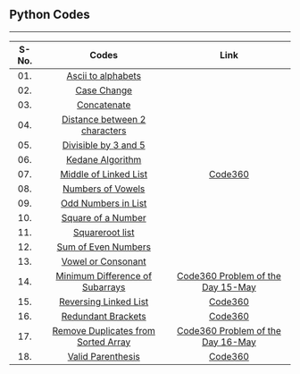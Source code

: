 <h2> Python Codes</h2>
<hr>

| S-No. |                                                                Codes                                                                |                                                                                              Link                                                                                              |
| :---: | :----------------------------------------------------------------------------------------------------------------------------------: | :---------------------------------------------------------------------------------------------------------------------------------------------------------------------------------------------: |
|  01.  |               [Ascii to alphabets](https://github.com/Avishek8136/DSA/tree/main/Python%20Codes/ascii%20to%20alphabets.py)               |                                                                                                                                                                                                |
|  02.  |                       [Case Change](https://github.com/Avishek8136/DSA/tree/main/Python%20Codes/case%20change.py)                       |                                                                                                                                                                                                |
|  03.  |                        [Concatenate](https://github.com/Avishek8136/DSA/tree/main/Python%20Codes/concatenate.py)                        |                                                                                                                                                                                                |
|  04.  |   [Distance between 2 characters](https://github.com/Avishek8136/DSA/tree/main/Python%20Codes/Distance%20between%202%20characters.py)   |                                                                                                                                                                                                |
|  05.  |           [Divisible by 3 and 5](https://github.com/Avishek8136/DSA/tree/main/Python%20Codes/divisible%20by%203%20and%205.py)           |                                                                                                                                                                                                |
|  06.  |                  [Kedane Algorithm](https://github.com/Avishek8136/DSA/tree/main/Python%20Codes/Kedane%20Algorithm.py)                  |                                                                                                                                                                                                |
|  07.  |           [Middle of Linked List](https://github.com/Avishek8136/DSA/tree/main/Python%20Codes/Middle%20of%20Linked%20List.py)           | [Code360](https://www.naukri.com/code360/guided-paths/data-structures-algorithms-new/content/662496/offering/10674868?dashboardRedirection=true&leftPanelTabValue=PROBLEM&customSource=studio_nav) |
|  08.  |                [Numbers of Vowels](https://github.com/Avishek8136/DSA/tree/main/Python%20Codes/number%20of%20vowels.py)                |                                                                                                                                                                                                |
|  09.  |             [Odd Numbers in List](https://github.com/Avishek8136/DSA/tree/main/Python%20Codes/odd%20numbers%20in%20list.py)             |                                                                                                                                                                                                |
|  10.  |                [Square of a Number](https://github.com/Avishek8136/DSA/tree/main/Python%20Codes/square%20of%20number.py)                |                                                                                                                                                                                                |
|  11.  |                   [Squareroot list](https://github.com/Avishek8136/DSA/tree/main/Python%20Codes/squareroot%20list.py)                   |                                                                                                                                                                                                |
|  12.  |             [Sum of Even Numbers](https://github.com/Avishek8136/DSA/tree/main/Python%20Codes/sum%20of%20even%20numbers.py)             |                                                                                                                                                                                                |
|  13.  |               [Vowel or Consonant](https://github.com/Avishek8136/DSA/tree/main/Python%20Codes/vowel%20or%20consonant.py)               |                                                                                                                                                                                                |
|  14.  | [Minimum Difference of Subarrays](https://github.com/Avishek8136/DSA/tree/main/Python%20Codes/minimum%20difference%20of%20subarrays.py) |               [Code360 Problem of the Day 15-May](https://www.naukri.com/code360/problem-of-the-day?date=2024-05-15&difficulty=moderatekri.com/code360/problem-of-the-day/moderate)               |
|  15.  |            [Reversing Linked List](https://github.com/Avishek8136/DSA/tree/main/Python%20Codes/reversing%20linked%20list.py)            |              [Code360](https://www.naukri.com/code360/guided-paths/data-structures-algorithms/content/651073/offering/10442133?leftPanelTabValue=SUBMISSION&customSource=studio_nav)              |
|  16.  |            [Redundant Brackets](https://github.com/Avishek8136/DSA/tree/main/Python%20Codes/redundant%20brackets.py)            |              [Code360](https://www.naukri.com/code360/guided-paths/data-structures-algorithms/content/651074/offering/10442136)              |
|  17.  |            [Remove Duplicates from Sorted Array](https://github.com/Avishek8136/DSA/tree/main/Remove%20Duplicates%20from%20Sorted%20Array.py)            |              [Code360 Problem of the Day 16-May](https://www.naukri.com/code360/problem-of-the-day?date=2024-05-16&difficulty=easy.com/code360/problem-of-the-day/easy)              |
|  18.  |            [Valid Parenthesis](https://github.com/Avishek8136/DSA/tree/main/valid%20parenthesis.py)            |              [Code360](https://www.naukri.com/code360/guided-paths/data-structures-algorithms/content/651074/offering/10442135?leftPanelTabValue=PROBLEM&customSource=studio_nav)              |